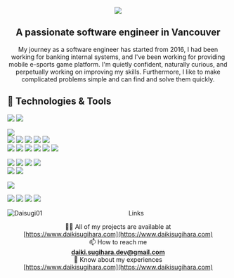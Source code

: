 <p align="center">
  <img src="https://user-images.githubusercontent.com/37020406/179347627-6d56ff24-227c-4e8b-a1fb-cf25ac7c3715.png" />
</p>

<h2 align="center">A passionate software engineer in Vancouver</h3>
<p align="center">My journey as a software engineer has started from 2016, I had been working for banking internal systems, and I've been working for providing mobile e-sports game platform. I'm quietly confident, naturally curious, and perpetually working on improving my skills. Furthermore, I like to make complicated problems simple and can find and solve them quickly.</p>


## 🔧 Technologies & Tools
![](https://img.shields.io/badge/OS-Linux-informational?style=flat&logo=linux&logoColor=white&color=70A4FC)
![](https://img.shields.io/badge/OS-WindowsServer-informational?style=flat&logo=linux&logoColor=white&color=70A4FC)  

![](https://img.shields.io/badge/Code-Swift-informational?style=flat&logo=swift&logoColor=white&color=E31D6E)  
![](https://img.shields.io/badge/Code-JavaScript-informational?style=flat&logo=javascript&logoColor=white&color=E31D6E)
![](https://img.shields.io/badge/Code-React-informational?style=flat&logo=react&logoColor=white&color=E31D6E)
![](https://img.shields.io/badge/Code-Next.js-informational?style=flat&logo=next.js&logoColor=white&color=E31D6E)
![](https://img.shields.io/badge/Code-HTML-informational?style=flat&logo=html5&logoColor=white&color=E31D6E)
![](https://img.shields.io/badge/Code-CSS-informational?style=flat&logo=css3&logoColor=white&color=E31D6E)  
![](https://img.shields.io/badge/Code-Java-informational?style=flat&logo=java&logoColor=white&color=E31D6E)
![](https://img.shields.io/badge/Code-Golang-informational?style=flat&logo=go&logoColor=white&color=E31D6E)
![](https://img.shields.io/badge/Code-VB.net-informational?style=flat&logo=.net&logoColor=white&color=E31D6E)
![](https://img.shields.io/badge/Code-Python-informational?style=flat&logo=python&logoColor=white&color=E31D6E)
![](https://img.shields.io/badge/Code-Ruby-informational?style=flat&logo=ruby&logoColor=white&color=E31D6E)
![](https://img.shields.io/badge/Code-RubyOnRails-informational?style=flat&logo=ruby-on-rails&logoColor=white&color=E31D6E)  

![](https://img.shields.io/badge/Database-MicrosoftSQLServer-informational?style=flat&logo=microsoft-sqL-server&logoColor=white&color=BB42F6)
![](https://img.shields.io/badge/Database-DB2-informational?style=flat&logo=db2&logoColor=white&color=BB42F6)
![](https://img.shields.io/badge/Database-MySQL-informational?style=flat&logo=mysql&logoColor=white&color=BB42F6)
![](https://img.shields.io/badge/Database-AmazonDynamoDB-informational?style=flat&logo=amazon-dynamodb&logoColor=white&color=BB42F6)  
![](https://img.shields.io/badge/Database-GoogleCloudSpanner-informational?style=flat&logo=google-cloud-spanner&logoColor=white&color=BB42F6)
![](https://img.shields.io/badge/Other-Firestore-informational?style=flat&logo=firebase&logoColor=white&color=FFA500)

![](https://img.shields.io/badge/CICD-GitHubActions-informational?style=flat&logo=githubactions&logoColor=white&color=FAF628)  


![](https://img.shields.io/badge/Other-GCP-informational?style=flat&logo=google-cloud&logoColor=white&color=FFA500)
![](https://img.shields.io/badge/Other-AWS-informational?style=flat&logo=amazon-aws&logoColor=white&color=FFA500)
![](https://img.shields.io/badge/Other-Vercel-informational?style=flat&logo=vercel&logoColor=white&color=FFA500)
![](https://img.shields.io/badge/Other-Heroku-informational?style=flat&logo=heroku&logoColor=white&color=FFA500)

<div align="center">
<img align="left" src="https://github-readme-stats.vercel.app/api?username=DaiSugi01&theme=tokyonight&show_icons=true&count_private=true" alt="Daisugi01" />

<p>Links</p>

👨‍💻&nbsp;All of my projects are available at<br>[https://www.daikisugihara.com](https://www.daikisugihara.com)<br>
📫&nbsp;How to reach me<br>**daiki.sugihara.dev@gmail.com**<br>
📄&nbsp;Know about my experiences<br>[https://www.daikisugihara.com](https://www.daikisugihara.com)

</div>

